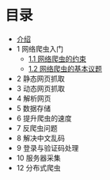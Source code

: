 # 目录

* [介绍](README.md)
* 1 网络爬虫入门
    * [1.1 网络爬虫的约束](Chapter1/1.1.md)
    * [1.2 网络爬虫的基本议题](Chapter1/1.2.md)
* 2 静态网页抓取
* 3 动态网页抓取
* 4 解析网页
* 5 数据存储
* 6 提升爬虫的速度
* 7 反爬虫问题
* 8 解决中文乱码
* 9 登录与验证码处理 
* 10 服务器采集
* 12 分布式爬虫
